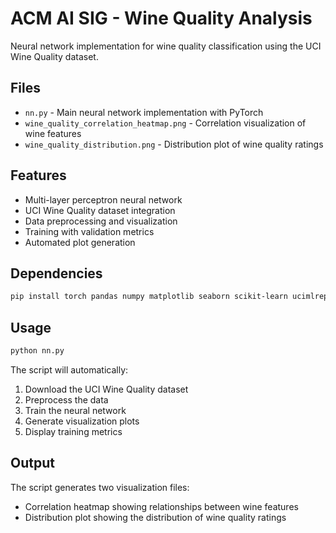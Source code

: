 # ACM AI SIG - Wine Quality Analysis

Neural network implementation for wine quality classification using the UCI Wine Quality dataset.

## Files

- `nn.py` - Main neural network implementation with PyTorch
- `wine_quality_correlation_heatmap.png` - Correlation visualization of wine features
- `wine_quality_distribution.png` - Distribution plot of wine quality ratings

## Features

- Multi-layer perceptron neural network
- UCI Wine Quality dataset integration
- Data preprocessing and visualization
- Training with validation metrics
- Automated plot generation

## Dependencies

```bash
pip install torch pandas numpy matplotlib seaborn scikit-learn ucimlrepo
```

## Usage

```bash
python nn.py
```

The script will automatically:
1. Download the UCI Wine Quality dataset
2. Preprocess the data
3. Train the neural network
4. Generate visualization plots
5. Display training metrics

## Output

The script generates two visualization files:
- Correlation heatmap showing relationships between wine features
- Distribution plot showing the distribution of wine quality ratings
